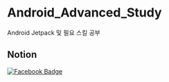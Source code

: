 # Android_Advanced_Study
Android Jetpack 및 필요 스킬 공부

## Notion
[![Facebook Badge](https://img.shields.io/badge/-Notion-c7881c?logo=Notion&logoColor=white&link=https://activedg.notion.site/3d567ea75cc14455911795f6d780627a)](https://activedg.notion.site/3d567ea75cc14455911795f6d780627a)

